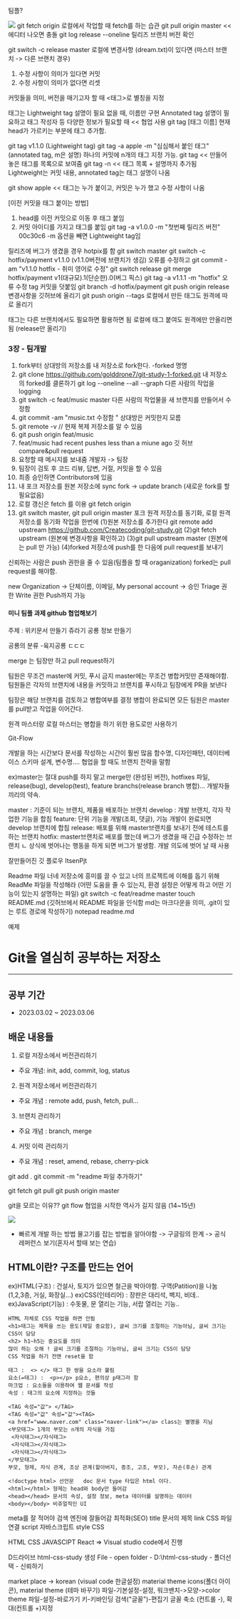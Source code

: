팀플?

<img src ="https://blog.kakaocdn.net/dn/bbb6Cg/btqSgNuWnsq/au9GqZaCudoiHQolkSPOL0/img.png"/>
git fetch origin   로컬에서 작업할 때 fetch를 하는 습관
git pull origin master << 에디터 나오면 충돌
git log release --oneline  릴리즈 브랜치 버전 확인

git switch -c release master 
로컬에 변경사항 (dream.txt)이 있다면 (마스터 브랜치 -> 다른 브랜치 경우)
1. 수정 사항이 의미가 있다면 커밋
2. 수정 사항이 의미가 없다면 리셋

커밋들을 의미, 버전을 매기고자 할 때 <태그>로 별칭을 지정

태그는 Lightweight tag 설명이 필요 없을 때, 이름만 구현
 Annotated tag 설명이 필요하고 태그 작성자 등 다양한 정보가 필요할 때 << 협업 사용
git tag [태그 이름] 현재 head가 가르키는 부분에 태그 추가함.

git tag v1.1.0  (Lightweight tag)
git tag -a apple -m "심심해서 붙인 태그"        (annotated tag, m은 설명)
하나의 커밋에 n개의 태그 지정 가능.
git tag << 만들어 놓은 태그를 목록으로 보여줌
git tag -n << 태그 목록 + 설명까지 추가됨
Lightweight는 커밋 내용, annotated tag는 태그 설명이 나옴

git show apple << 태그는 누가 붙이고, 커밋은 누가 했고 수정 사항이 나옴

[이전 커밋을 태그 붙이는 방법]
1. head를 이전 커밋으로 이동 후 태그 붙임
2. 커밋 아이디를 가지고 태그를 붙임
git tag -a v1.0.0 -m "첫번째 릴리즈 버전" 00c30c6   -m 옵션을 빼면 Lightweight tag임 

릴리즈에 버그가 생겼을 경우 hotpix를 함
git switch master
git switch -c hotfix/payment v1.1.0    (v1.1.0버전에 브랜치가 생김)
오류를 수정하고
git commit -am "v1.1.0 hotfix - 취미 영어로 수정"
git switch release
git merge hotfix/payment
v1(대규모).1(단순한).0(버그 픽스)
git tag -a v1.1.1 -m "hotfix"       오류 수정 tag 커밋을 덧붙임
git branch -d hotfix/payment
git push origin release 변경사항을 깃허브에 올리기
git push origin --tags 로컬에서 만든 태그도 원격에 따로 올리기

태그는 다른 브랜치에서도 필요하면 활용하면 됨
로컬에 태그 붙여도 원격에만 안올리면 됨 (release만 올리기)


<h3>3장 - 팀개발</h3>

1. fork부터 상대방의 저장소를 내 저장소로 fork한다. -forked 명명
2. git clone https://github.com/golddrone7/git-study-1-forked.git 내 저장소의 forked를 클론하기
git log --oneline --all --graph 다른 사람의 작업을 logging
3. git switch -c feat/music master  다른 사람의 작업물을 새 브랜치를 만들어서 수정함
4. git commit -am "music.txt 수정함 "  상대방은 커밋한지 모름
5. git remote -v  // 현재 복제 저장소를 알 수 있음
6. git push origin feat/music
7. feat/music had recent pushes less than a miune ago 깃 허브 compare&pull request
8. 요청할 때 메시지를 보내줌 개발자 -> 팀장
9. 팀장이 검토 후 코드 리뷰, 답변, 거절, 커밋을 할 수 있음
10. 최종 승인하면 Contributors에 있음
11. 내 포크 저장소를 원본 저장소에 sync fork -> update branch (새로운 fork를 할 필요없음)
12. 로컬 갱신은 fetch 를 이용 git fetch origin 
13. git switch master, git pull origin master
포크 원격 저장소를 동기화, 로컬 원격 저장소를 동기화 작업을 한번에
(1)원본 저장소를 추가한다  git remote add upstream https://github.com/Createcoding/git-study.git
(2)git fetch upstream (원본에 변경사항을 확인하고)
(3)git pull upstream master  (원본에는 pull 만 가능)
(4)forked 저장소에 push를 한 다음에 pull request를 보내기

신뢰하는 사람은 push 권한을 줄 수 있음(팀플을 할 때 oraganization)
forked는 pull request를 해야함.


new Organization -> 단체이름, 이메일, My personal account -> 승인
Triage 권한
Write 권한 Push까지 가능

<h4>미니 팀플 과제 github 협업해보기 </h4>
주제 : 위키문서 만들기
쥬라기 공룡 정보 만들기

공룡의 분류
 -육지공룡
  ㄷㄷㄷ

merge 는 팀장만 하고
pull request하기

팀원은 무조건 master에 커밋, 푸시 금지
master에는 무조건 병합커밋만 존재해야함.
팀원들은 각자의 브랜치에 내용을 커밋하고 
브랜치를 푸시하고 팀장에게 PR을 보낸다

팀장은 해당 브랜치를 검토하고 병합여부를 결정
병합이 완료되면 모든 팀원은 master를 pull받고 작업을 이어간다.


원격 마스터랑 로컬 마스터는 병합을 하기 위한 용도로만 사용하기

Git-Flow

개발을 하는 시간보다 문서를 작성하는 시간이 훨씬 많음
함수명, 디자인패턴, 데이터베이스 스키마 설계, 변수명....
협업을 할 때도 브랜치 전략을 말함

ex)master는 절대 push를 하지 말고 merge만 (완성된 버전),
  hotfixes 파일, release(bug), develop(test), feature branchs(release branch 병합)...
개발자들 끼리의 약속.

master : 기준이 되는 브랜치, 제품을 배포하는 브랜치
develop : 개발 브랜치, 각자 작업한 기능을 합침
feature: 단위 기능을 개발(조회, 댓글), 기능 개발이 완료되면 develop 브랜치에 합침
release: 배포를 위해 master브랜치를 보내기 전에 테스트를 하는 브랜치
hotfix: master브랜치로 배포를 했는데 버그가 생겼을 때 긴급 수정하는 브랜치
ㄴ 상식에 벗어나는 행동을 하게 되면 버그가 발생함. 개발 의도에 벗어 날 때 사용

잘만들어진 깃 플로우
ItsenPjt

Readme 파일
너네 저장소에 흥미를 끌 수 있고 너의 프로젝트에 이해를 돕기 위해 ReadMe 파일을 작성해라
(어떤 도움을 줄 수 있는지, 환경 설정은 어떻게 하고 어떤 기능이 있는지 설명하는 파일)
git switch -c feat/readme master
touch README.md    (깃허브에서 README 파일을 인식함 md는 마크다운을 의미, .git이 있는 루트 경로에 작성하기)
notepad readme.md

예제
# Git을 열심히 공부하는 저장소

---

## 공부 기간
- 2023.03.02 ~ 2023.03.06

## 배운 내용들
1. 로컬 저장소에서 버전관리하기
- 주요 개념: init, add, commit, log, status
2. 원격 저장소에서 버전관리하기
- 주요 개념 : remote add, push, fetch, pull...
3. 브랜치 관리하기
- 주요 개념 : branch, merge
4. 커밋 이력 관리하기
- 주요 개념 : reset, amend, rebase, cherry-pick

git add .
git commit -m "readme 파일 추가하기"

git fetch
git pull
git push origin master

git을 모르는 이유??
git flow 협업을 시작한 역사가 길지 않음 (14~15년)

<img src="https://heropy.blog/css/images/vendor_icons/html5.png"/>

* 빠르게 개발 하는 방법
물고기를 잡는 방법을 알아야함 -> 구글링의 한계 -> 공식 레퍼런스 보기(혼자서 할때 보는 연습)

## HTML이란? 구조를 만드는 언어
ex)HTML(구조) : 건설사, 토지가 있으면 철근을 박아야함. 구역(Patition)을 나눔(1,2,3층, 거실, 화장실...)
ex)CSS(인테리어) : 장판은 대리석, 벽지, 비데.. 
ex)JavaScript(기능) : 수돗물, 문 열리는 기능, 서랍 열리는 기능..
```
HTML 자체로 CSS 작업을 하면 안됨
<h1>태그는 제목을 쓰는 용도(제일 중요함), 글씨 크기를 조절하는 기능아님, 글씨 크기는 CSS이 담당
<h2> h1~h5는 중요도를 의미
많이 하는 오해 ! 글씨 크기를 조절하는 기능아님, 글씨 크기는 CSS이 담당
CSS 작업을 하기 전엔 reset을 함

태그 :  <> </> 태그 한 쌍을 요소라 불림   
요소(=태그) :  <p></p> p요소, 편의상 p태그라 함
마크업 : 요소들을 이용하여 웹 문서를 작성
속성 : 태그의 요소에 지정하는 것들

<TAG 속성="값"> </TAG>
<TAG 속성="값" 속성="값"><TAG>
<a href="www.naver.com" class="naver-link"></a> class는 별명을 지님
<부모태그> 1개의 부모는 n개의 자식을 가짐
 <자식태그></자식태그>
 <자식태그></자식태그>
 <자식태그></자식태그>
</부모태그>
부모, 형제, 자식 관계, 조상 관계(할아버지, 증조, 고조, 부모), 자손(후손) 관계

<!doctype html> 선언문   doc 문서 type 타입은 html 이다.
<html></html> 형제는 head와 body만 들어감
<head></head> 문서의 속성, 설정 정보, meta 데이터를 설명하는 데이터
<body></body> 비쥬얼적인 UI
```
meta를 잘 적어야 검색 엔진에 잘들어감 최적화(SEO)
title 문서의 제목
link CSS 파일 연결
script 자바스크립트
style CSS

HTML CSS JAVASCIPT React => Visual studio code에서 진행

D드라이브 html-css-study 생성
File - open folder - D:\html-css-study - 폴더선택 - 신뢰하기 

market place -> 
korean (visual code 한글설정)
material theme icons(폴더 아이콘), material theme (테마 바꾸기)
파일-기본설정-설정, 워크밴치->모양->color theme
파일-설정-바로가기 키-키바인딩 검색("글꼴")-편집기 글꼴 축소  (컨트롤 -), 확대(컨트롤 +)지정



